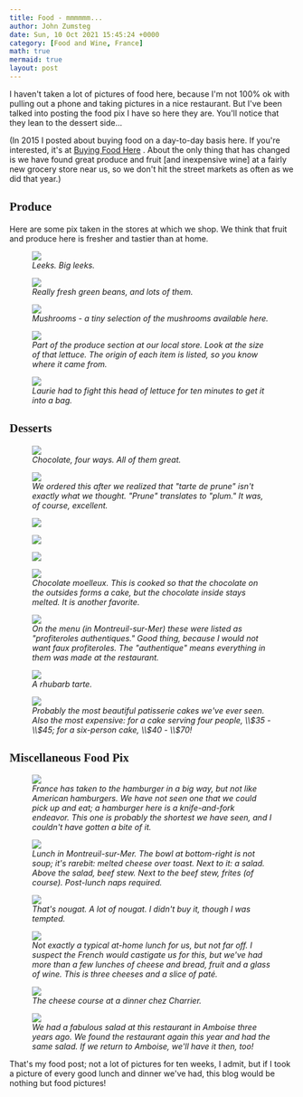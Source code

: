 ```yaml
---
title: Food - mmmmmm...
author: John Zumsteg
date: Sun, 10 Oct 2021 15:45:24 +0000
category: [Food and Wine, France]
math: true
mermaid: true
layout: post
---
```

I haven't taken a lot of pictures of food here, because I'm not 100% ok with pulling out a phone and taking pictures in a nice restaurant. But I've been talked into posting the food pix I have so here they are. You'll notice that they lean to the dessert side...

(In 2015 I posted about buying food on a day-to-day basis here. If you're interested, it's at&nbsp;<a href="http://zumsteg.us/?p=2126">Buying Food Here</a> . About the only thing that has changed is we have found great produce and fruit [and inexpensive wine] at a fairly new grocery store near us, so we don't hit the street markets as often as we did that year.)
<h2 style="font-family: verdana;">Produce</h2>
Here are some pix taken in the stores at which we shop. We think that fruit and produce here is fresher and tastier than at home.

<figure class = "landscape">
	<img src="{{site.url}}/assets/images/2021/10/IMG_0639-2-1.jpg"/>
	<figcaption><em>Leeks. Big leeks.</em></figcaption>
</figure>



<figure class = "landscape">
	<img src="{{site.url}}jpeg"/>
	<figcaption><em>Really fresh green beans, and lots of them.</em></figcaption>
</figure>



<figure class = "landscape">
	<img src="{{site.url}}/assets/images/2021/10/IMG_0641-2.jpg"/>
	<figcaption><em>Mushrooms - a tiny selection of the mushrooms available here.</em></figcaption>
</figure>



<figure class = "landscape">
	<img src="{{site.url}}/assets/images/2021/10/IMG_0640.jpg"/>
	<figcaption><em>Part of the produce section at our local store. Look at the size of that lettuce. The origin of each item is listed, so you know where it came from.</em></figcaption>
</figure>



<figure class = "landscape">
	<img src="{{site.url}}jpeg"/>
	<figcaption><em>Laurie had to fight this head of lettuce for ten minutes to get it into a bag.</em></figcaption>
</figure>


<h2 style="font-family: verdana;">Desserts</h2>
<figure class = "landscape">
	<img src="{{site.url}}/assets/images/2021/10/IMG_0673.jpg"/>
	<figcaption><em>Chocolate, four ways. All of them great.</em></figcaption>
</figure>



<figure class = "landscape">
	<img src="{{site.url}}/assets/images/2021/10/IMG_0672.jpg"/>
	<figcaption><em>We ordered this after we realized that "tarte de prune" isn't exactly what we thought. "Prune" translates to "plum." It was, of course, excellent.</em></figcaption>
</figure>



<figure class = "landscape">
	<img src="{{site.url}}/assets/images/2021/10/IMG_0663.jpg"/>
	<figcaption></figcaption>
</figure>

 <figure class = "landscape">
	<img src="{{site.url}}/assets/images/2021/10/IMG_0662.jpg"/>
	<figcaption></figcaption>
</figure>

 <figure class = "landscape">
	<img src="{{site.url}}/assets/images/2021/10/IMG_0661.jpg"/>
	<figcaption></figcaption>
</figure>



<figure class = "landscape">
	<img src="{{site.url}}/assets/images/2021/10/IMG_0660.jpg"/>
	<figcaption><em>Chocolate moelleux. This is cooked so that the chocolate on the outsides forms a cake, but the chocolate inside stays melted. It is another favorite.</em></figcaption>
</figure>



<figure class = "landscape">
	<img src="{{site.url}}/assets/images/2021/10/IMG_0649.jpg"/>
	<figcaption><em>On the menu (in Montreuil-sur-Mer) these were listed as "profiteroles authentiques." Good thing, because I would not want faux profiteroles. The "authentique" means everything in them was made at the restaurant.</em></figcaption>
</figure>



<figure class = "portrait">
	<img src="{{site.url}}/assets/images/2021/10/IMG_0648.jpg"/>
	<figcaption><em>A rhubarb tarte.</em></figcaption>
</figure>



<figure class = "landscape">
	<img src="{{site.url}}/assets/images/2021/10/IMG_0758.jpg"/>
	<figcaption><em>Probably the most beautiful patisserie cakes we've ever seen. Also the most expensive: for a cake serving four people, \\$35 - \\$45; for a six-person cake, \\$40 - \\$70!</em></figcaption>
</figure>


<h2 style="font-family: verdana;">Miscellaneous Food Pix</h2>
<figure class = "landscape">
	<img src="{{site.url}}jpeg"/>
	<figcaption><em>France has taken to the hamburger in a big way, but not like American hamburgers. We have not seen one that we could pick up and eat; a hamburger here is a knife-and-fork endeavor. This one is probably the shortest we have seen, and I couldn't have gotten a bite of it.</em></figcaption>
</figure>



<figure class = "landscape">
	<img src="{{site.url}}/assets/images/2021/10/IMG_4505.jpg"/>
	<figcaption><em>Lunch in Montreuil-sur-Mer. The bowl at bottom-right is not soup; it's rarebit: melted cheese over toast. Next to it: a salad. Above the salad, beef stew. Next to the beef stew, frites (of course). Post-lunch naps required.</em></figcaption>
</figure>



<figure class = "landscape">
	<img src="{{site.url}}/assets/images/2021/10/IMG_0668.jpg"/>
	<figcaption><em>That's nougat. A lot of nougat. I didn't buy it, though I was tempted.</em></figcaption>
</figure>



<figure class = "portrait">
	<img src="{{site.url}}/assets/images/2021/10/IMG_0689.jpg"/>
	<figcaption><em>Not exactly a typical at-home lunch for us, but not far off. I suspect the French would castigate us for this, but we've had more than a few lunches of cheese and bread, fruit and a glass of wine. This is three cheeses and a slice of paté.</em></figcaption>
</figure>



<figure class = "portrait">
	<img src="{{site.url}}/assets/images/2021/10/cheese.jpg"/>
	<figcaption><em>The cheese course at a dinner chez Charrier.</em></figcaption>
</figure>



<figure class = "landscape">
	<img src="{{site.url}}/assets/images/2021/10/IMG_0697.jpg"/>
	<figcaption><em>We had a fabulous salad at this restaurant in Amboise three years ago. We found the restaurant again this year and had the same salad. If we return to Amboise, we'll have it then, too!</em></figcaption>
</figure>



That's my food post; not a lot of pictures for ten weeks, I admit, but if I took a picture of every good lunch and dinner we've had, this blog would be nothing but food pictures!
